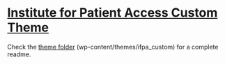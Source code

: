 # [Institute for Patient Access Custom Theme](https://instituteforpatientaccess.org)

Check the [theme folder](https://github.com/avinoamsn/ifpa/tree/master/wp-content/themes/ifpa_custom) (wp-content/themes/ifpa_custom) for a complete readme.